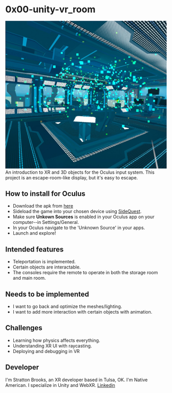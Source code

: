 # 0x00-unity-vr_room
 ![alt text](https://raw.githubusercontent.com/szbrooks2017/0x00-unity-vr_room/main/Assets/Images/vr_room_screenshot.jpg)
  An introduction to XR and 3D objects for the Oculus input system. This project is an escape-room-like display, but it's easy to escape.
 
 ## How to install for Oculus
 - Download the apk from [here](https://drive.google.com/file/d/1tZl-6tCvvK0zqAOLl7nTNqpEV0O9dMpc/view?usp=sharing)
 - Sideload the game into your chosen device using [SideQuest](https://sidequestvr.com/).
 - Make sure **Unkown Sources** is enabled in your Oculus app on your computer--in Settings/General.
 - In your Oculus navigate to the 'Unknown Source' in your apps.
 - Launch and explore!

 ## Intended features
 - Teleportation is implemented.
 - Certain objects are interactable.
 - The consoles require the remote to operate in both the storage room and main room.

## Needs to be implemented
- I want to go back and optimize the meshes/lighting.
- I want to add more interaction with certain objects with animation.

## Challenges
- Learning how physics affects everything.
- Understanding XR UI with raycasting.
- Deploying and debugging in VR

## Developer
I'm Stratton Brooks, an XR developer based in Tulsa, OK. I'm Native American. I specialize in Unity and WebXR.
[Linkedin](https://www.linkedin.com/in/stratton-brooks/)
 

